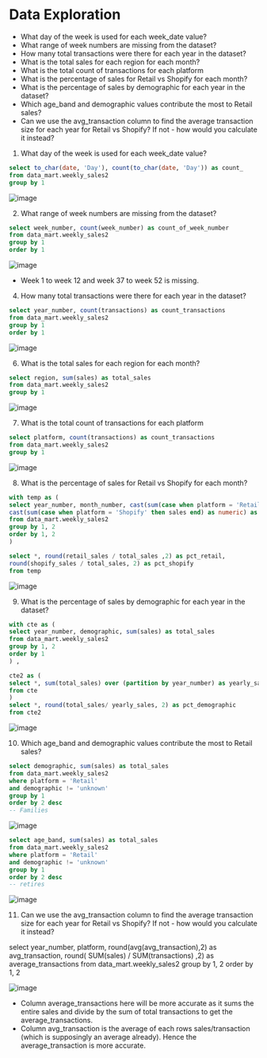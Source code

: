 # Data Exploration

- What day of the week is used for each week_date value?
- What range of week numbers are missing from the dataset?
- How many total transactions were there for each year in the dataset?
- What is the total sales for each region for each month?
- What is the total count of transactions for each platform
- What is the percentage of sales for Retail vs Shopify for each month?
- What is the percentage of sales by demographic for each year in the dataset?
- Which age_band and demographic values contribute the most to Retail sales?
- Can we use the avg_transaction column to find the average transaction size for each year for Retail vs Shopify? If not - how would you calculate it instead?

1. What day of the week is used for each week_date value?

```sql
select to_char(date, 'Day'), count(to_char(date, 'Day')) as count_
from data_mart.weekly_sales2
group by 1 
``` 

![image](https://user-images.githubusercontent.com/87967846/147879146-95e19299-a305-408a-a5a5-5c5d635945c8.png)

2. What range of week numbers are missing from the dataset?

```sql
select week_number, count(week_number) as count_of_week_number
from data_mart.weekly_sales2
group by 1 
order by 1 
```
![image](https://user-images.githubusercontent.com/87967846/147879199-c12e34a8-a79b-4919-8983-a3acd5d7911c.png)

- Week 1 to week 12 and week 37 to week 52 is missing.

4. How many total transactions were there for each year in the dataset?

```sql
select year_number, count(transactions) as count_transactions 
from data_mart.weekly_sales2
group by 1 
order by 1 
```
![image](https://user-images.githubusercontent.com/87967846/147879245-ae50d1db-e4b3-4cdb-90a4-07115b1b9e14.png)


6. What is the total sales for each region for each month?

```sql
select region, sum(sales) as total_sales
from data_mart.weekly_sales2
group by 1 
```

![image](https://user-images.githubusercontent.com/87967846/147879249-122f4bd8-cf13-4495-9a13-19323e44ecc6.png)

7. What is the total count of transactions for each platform

```sql
select platform, count(transactions) as count_transactions
from data_mart.weekly_sales2 
group by 1 
```
![image](https://user-images.githubusercontent.com/87967846/147879260-ab0afaf6-b9de-4e10-b733-b7a7ba3c0ea2.png)


8. What is the percentage of sales for Retail vs Shopify for each month?

```sql
with temp as (
select year_number, month_number, cast(sum(case when platform = 'Retail' then sales end) as numeric) as Retail_sales, 
cast(sum(case when platform = 'Shopify' then sales end) as numeric) as Shopify_sales, cast(sum(sales) as numeric) as total_sales 
from data_mart.weekly_sales2
group by 1, 2
order by 1, 2 
)  

select *, round(retail_sales / total_sales ,2) as pct_retail, 
round(shopify_sales / total_sales, 2) as pct_shopify 
from temp 
```
![image](https://user-images.githubusercontent.com/87967846/147879289-c18b119c-6d2a-4cec-880d-ac6f2ef3e9ae.png)


9. What is the percentage of sales by demographic for each year in the dataset?

```sql
with cte as (
select year_number, demographic, sum(sales) as total_sales
from data_mart.weekly_sales2 
group by 1, 2
order by 1 
) , 

cte2 as (
select *, sum(total_sales) over (partition by year_number) as yearly_sales
from cte 
)
select *, round(total_sales/ yearly_sales, 2) as pct_demographic 
from cte2 
```

![image](https://user-images.githubusercontent.com/87967846/147879308-f4ecdaf0-526a-4e8d-855d-3a63b42a5e45.png)


10. Which age_band and demographic values contribute the most to Retail sales?

```sql
select demographic, sum(sales) as total_sales 
from data_mart.weekly_sales2
where platform = 'Retail'
and demographic != 'unknown'
group by 1 
order by 2 desc 
-- Families 
```

![image](https://user-images.githubusercontent.com/87967846/147879478-3d7d3765-d6e8-40c0-8fdb-cdd2bdc610d8.png)


```sql
select age_band, sum(sales) as total_sales 
from data_mart.weekly_sales2
where platform = 'Retail'
and demographic != 'unknown'
group by 1 
order by 2 desc 
-- retires 
```

![image](https://user-images.githubusercontent.com/87967846/147879389-a4908d37-0c75-419f-9c7e-efbfcff8be7e.png)


11. Can we use the avg_transaction column to find the average transaction size for each year for Retail vs Shopify? If not - how would you calculate it instead?

select year_number, platform, round(avg(avg_transaction),2) as avg_transaction, round( SUM(sales) / SUM(transactions) ,2) as average_transactions
from data_mart.weekly_sales2
group by 1, 2
order by 1, 2 

![image](https://user-images.githubusercontent.com/87967846/147879407-b8eb135a-5701-4d14-86a0-a0f01c0d6b16.png)

- Column average_transactions here will be more accurate as it sums the entire sales and divide by the sum of total transactions to get the average_transactions. 
- Column avg_transaction is the average of each rows sales/transaction (which is supposingly an average already). Hence the average_transaction is more accurate. 
